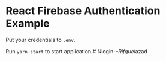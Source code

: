 # React Firebase Authentication Example

Put your credentials to `.env`.

Run `yarn start` to start application.#   N i o g i n - _ - R i f q u e i _ a z a d  
 